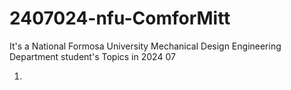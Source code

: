 # 2407024-nfu-ComforMitt
It's a National Formosa University Mechanical Design Engineering Department student's Topics in 2024 07 


1.
